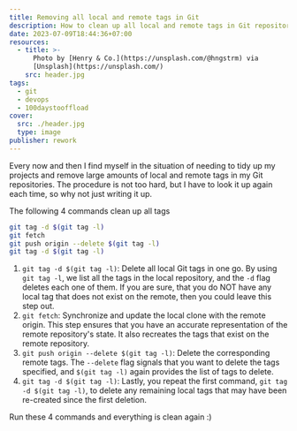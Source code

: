```yaml
---
title: Removing all local and remote tags in Git
description: How to clean up all local and remote tags in Git repositories in one go.
date: 2023-07-09T18:44:36+07:00
resources:
  - title: >-
      Photo by [Henry & Co.](https://unsplash.com/@hngstrm) via
      [Unsplash](https://unsplash.com/)
    src: header.jpg
tags:
  - git
  - devops
  - 100daystooffload
cover:
  src: ./header.jpg
  type: image
publisher: rework
---
```


Every now and then I find myself in the situation of needing to tidy up my projects and remove large amounts of local and remote tags in my Git repositories. The procedure is not too hard, but I have to look it up again each time, so why not just writing it up.

The following 4 commands clean up all tags

```bash
git tag -d $(git tag -l)
git fetch
git push origin --delete $(git tag -l)
git tag -d $(git tag -l)
```

1. `git tag -d $(git tag -l)`: Delete all local Git tags in one go. By using `git tag -l`, we list all the tags in the local repository, and the `-d` flag deletes each one of them. If you are sure, that you do NOT have any local tag that does not exist on the remote, then you could leave this step out.
2. `git fetch`: Synchronize and update the local clone with the remote origin. This step ensures that you have an accurate representation of the remote repository's state. It also recreates the tags that exist on the remote repository.
3. `git push origin --delete $(git tag -l)`: Delete the corresponding remote tags. The `--delete` flag signals that you want to delete the tags specified, and `$(git tag -l)` again provides the list of tags to delete.
4. `git tag -d $(git tag -l)`: Lastly, you repeat the first command, `git tag -d $(git tag -l)`, to delete any remaining local tags that may have been re-created since the first deletion.

Run these 4 commands and everything is clean again :)
